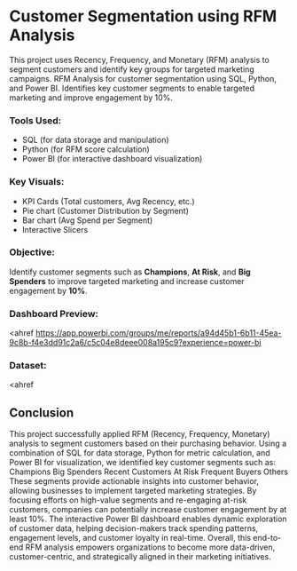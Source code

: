  # Customer Segmentation using RFM Analysis
 This project uses Recency, Frequency, and Monetary (RFM) analysis to segment customers and identify key groups for targeted marketing campaigns.
 RFM Analysis for customer segmentation using SQL, Python, and Power BI. Identifies key customer segments to enable targeted marketing and improve engagement by 10%.
###  Tools Used:
- SQL (for data storage and manipulation)
- Python (for RFM score calculation)
- Power BI (for interactive dashboard visualization)
 ### Key Visuals:
- KPI Cards (Total customers, Avg Recency, etc.)
- Pie chart (Customer Distribution by Segment)
- Bar chart (Avg Spend per Segment)
- Interactive Slicers
 ###  Objective:
Identify customer segments such as **Champions**, **At Risk**, and **Big Spenders** to improve targeted marketing and increase customer engagement by **10%**.
###  Dashboard Preview:
<ahref https://app.powerbi.com/groups/me/reports/a94d45b1-6b11-45ea-9c8b-f4e3dd91c2a6/c5c04e8deee008a195c9?experience=power-bi</ahref>
### Dataset:
<ahref 
## Conclusion
This project successfully applied RFM (Recency, Frequency, Monetary) analysis to segment customers based on their purchasing behavior. Using a combination of SQL for data storage, Python for metric calculation, and Power BI for visualization, we identified key customer segments such as:
Champions
Big Spenders
Recent Customers
At Risk
Frequent Buyers
Others
These segments provide actionable insights into customer behavior, allowing businesses to implement targeted marketing strategies. By focusing efforts on high-value segments and re-engaging at-risk customers, companies can potentially increase customer engagement by at least 10%.
The interactive Power BI dashboard enables dynamic exploration of customer data, helping decision-makers track spending patterns, engagement levels, and customer loyalty in real-time.
Overall, this end-to-end RFM analysis empowers organizations to become more data-driven, customer-centric, and strategically aligned in their marketing initiatives.

